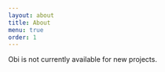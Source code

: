 ```yaml
---
layout: about
title: About
menu: true
order: 1
---
```



Obi is not currently available for new projects.
